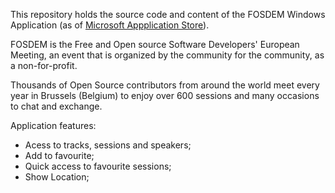 This repository holds the source code and content of the FOSDEM Windows Application (as of [Microsoft Appplication Store](https://www.microsoft.com/en-us/store/apps/fosdem/9nblggh5j4kd)).

FOSDEM is the Free and Open source Software Developers' European Meeting, an event that is organized by the community for the community, as a non-for-profit.

Thousands of Open Source contributors from around the world meet every year in Brussels (Belgium) to enjoy over 600 sessions and many occasions to chat and exchange.

Application features:
  * Acess to tracks, sessions and speakers;
  * Add to favourite;
  * Quick access to favourite sessions;
  * Show Location;